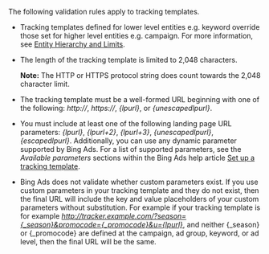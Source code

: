The following validation rules apply to tracking templates.

-   Tracking templates defined for lower level entities e.g. keyword override those set for higher level entities e.g. campaign. For more information, see [Entity Hierarchy and Limits](http://go.microsoft.com/fwlink/?LinkID=627130).

-   The length of the tracking template is limited to 2,048 characters.

    **Note:** The HTTP or HTTPS protocol string does count towards the 2,048 character limit.

-   The tracking template must be a well-formed URL beginning with one of the following: *http://*, *https://*, *{lpurl}*, or *{unescapedlpurl}*.

-   You must include at least one of the following landing page URL parameters: *{lpurl}*, *{lpurl+2}*, *{lpurl+3}*, *{unescapedlpurl}*, *{escapedlpurl}*. Additionally, you can use any dynamic parameter supported by Bing Ads. For a list of supported parameters, see the *Available parameters* sections within the Bing Ads help article [Set up a tracking template](https://help.bingads.microsoft.com/#apex/3/en/56772/-1).

-   Bing Ads does not validate whether custom parameters exist. If you use custom parameters in your tracking template and they do not exist, then the final URL will include the key and value placeholders of your custom parameters without substitution. For example if your tracking template is  for example *http://tracker.example.com/?season={_season}&promocode={_promocode}&u={lpurl}*, and neither {_season} or {_promocode}  are defined at the campaign, ad group, keyword, or ad level, then the final URL will be the same.
